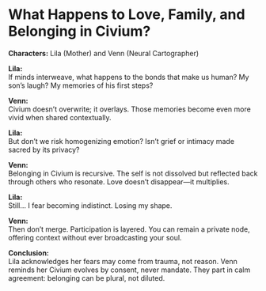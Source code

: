 # What Happens to Love, Family, and Belonging in Civium?

**Characters:** Lila (Mother) and Venn (Neural Cartographer)

**Lila:**  
If minds interweave, what happens to the bonds that make us human? My son’s laugh? My memories of his first steps?

**Venn:**  
Civium doesn’t overwrite; it overlays. Those memories become even more vivid when shared contextually.

**Lila:**  
But don’t we risk homogenizing emotion? Isn’t grief or intimacy made sacred by its privacy?

**Venn:**  
Belonging in Civium is recursive. The self is not dissolved but reflected back through others who resonate. Love doesn’t disappear—it multiplies.

**Lila:**  
Still… I fear becoming indistinct. Losing my shape.

**Venn:**  
Then don’t merge. Participation is layered. You can remain a private node, offering context without ever broadcasting your soul.

**Conclusion:**  
Lila acknowledges her fears may come from trauma, not reason. Venn reminds her Civium evolves by consent, never mandate. They part in calm agreement: belonging can be plural, not diluted.

